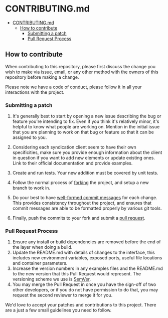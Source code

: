 # CONTRIBUTING.md

- [CONTRIBUTING.md](#contributingmd)
  - [How to contribute](#how-to-contribute)
    - [Submitting a patch](#submitting-a-patch)
    - [Pull Request Process](#pull-request-process)

## How to contribute

When contributing to this repository, please first discuss the change you wish to make via issue, email, or any other method with the owners of this repository before making a change.

Please note we have a code of conduct, please follow it in all your interactions with the project.

### Submitting a patch

1. It's generally best to start by opening a new issue describing the bug or
   feature you're intending to fix. Even if you think it's relatively minor,
   it's helpful to know what people are working on. Mention in the initial
   issue that you are planning to work on that bug or feature so that it can
   be assigned to you.

2. Considering each syndication client seem to have their own specificities, make
   sure you provide enough information about the client in question if you want
   to add new elements or update existing ones. Link to their official documentation
   and provide examples.

3. Create and run tests. Your new addition must be covered by unit tests.

4. Follow the normal process of [forking][] the project, and setup a new
   branch to work in.

5. Do your best to have [well-formed commit messages][] for each change.
   This provides consistency throughout the project, and ensures that commit
   messages are able to be formatted properly by various git tools.

6. Finally, push the commits to your fork and submit a [pull request][].

### Pull Request Process

1. Ensure any install or build dependencies are removed before the end of the layer when doing a build.
2. Update the README.md with details of changes to the interface, this includes new environment variables, exposed ports, useful file locations and container parameters.
3. Increase the version numbers in any examples files and the README.md to the new version that this Pull Request would represent. The versioning scheme we use is [SemVer](http://semver.org/).
4. You may merge the Pull Request in once you have the sign-off of two other developers, or if you do not have permission to do that, you may request the second reviewer to merge it for you.

We'd love to accept your patches and contributions to this project. There are a just a few small guidelines you need to follow.

[forking]: https://help.github.com/articles/fork-a-repo
[pull request]: https://help.github.com/articles/creating-a-pull-request
[well-formed commit messages]: http://tbaggery.com/2008/04/19/a-note-about-git-commit-messages.html
